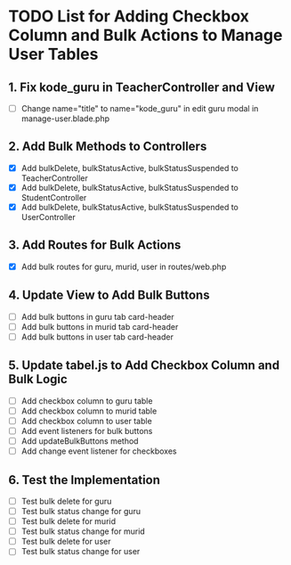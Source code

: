 # TODO List for Adding Checkbox Column and Bulk Actions to Manage User Tables

## 1. Fix kode_guru in TeacherController and View
- [ ] Change name="title" to name="kode_guru" in edit guru modal in manage-user.blade.php

## 2. Add Bulk Methods to Controllers
- [x] Add bulkDelete, bulkStatusActive, bulkStatusSuspended to TeacherController
- [x] Add bulkDelete, bulkStatusActive, bulkStatusSuspended to StudentController
- [x] Add bulkDelete, bulkStatusActive, bulkStatusSuspended to UserController

## 3. Add Routes for Bulk Actions
- [x] Add bulk routes for guru, murid, user in routes/web.php

## 4. Update View to Add Bulk Buttons
- [ ] Add bulk buttons in guru tab card-header
- [ ] Add bulk buttons in murid tab card-header
- [ ] Add bulk buttons in user tab card-header

## 5. Update tabel.js to Add Checkbox Column and Bulk Logic
- [ ] Add checkbox column to guru table
- [ ] Add checkbox column to murid table
- [ ] Add checkbox column to user table
- [ ] Add event listeners for bulk buttons
- [ ] Add updateBulkButtons method
- [ ] Add change event listener for checkboxes

## 6. Test the Implementation
- [ ] Test bulk delete for guru
- [ ] Test bulk status change for guru
- [ ] Test bulk delete for murid
- [ ] Test bulk status change for murid
- [ ] Test bulk delete for user
- [ ] Test bulk status change for user
